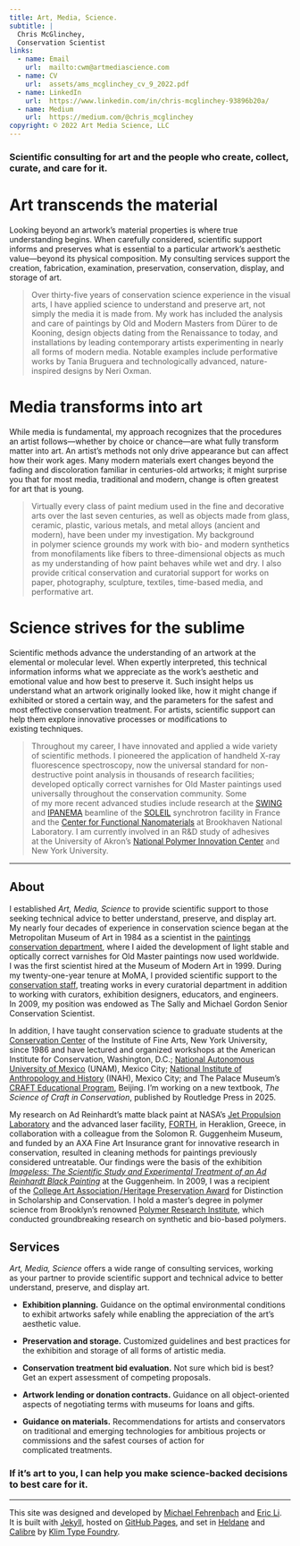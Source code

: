 ```yaml
---
title: Art, Media, Science.
subtitle: |
  Chris McGlinchey,
  Conservation Scientist
links:
  - name: Email
    url:  mailto:cwm@artmediascience.com
  - name: CV
    url:  assets/ams_mcglinchey_cv_9_2022.pdf
  - name: LinkedIn
    url:  https://www.linkedin.com/in/chris-mcglinchey-93896b20a/
  - name: Medium
    url:  https://medium.com/@chris_mcglinchey
copyright: © 2022 Art Media Science, LLC
---
```




### Scientific consulting for art and the people who create, collect, curate, and care for it.



# Art transcends the material

Looking beyond an artwork’s material properties is where true understanding begins. When carefully considered, scientific support informs and preserves what is essential to a particular artwork’s aesthetic value—beyond its physical composition. My consulting services support the creation, fabrication, examination, preservation, conservation, display, and storage of art.

> Over thirty-five years of conservation science experience in the visual arts, I have applied science to understand and preserve art, not simply the media it is made from. My work has included the analysis and care of paintings by Old and Modern Masters from Dürer to de Kooning, design objects dating from the Renaissance to today, and installations by leading contemporary artists experimenting in nearly all forms of modern media. Notable examples include performative works by Tania Bruguera and technologically advanced, nature-inspired designs by Neri Oxman.



# Media transforms into art

While media is fundamental, my approach recognizes that the procedures an artist follows—whether by choice or chance—are what fully transform matter into art. An artist’s methods not only drive appearance but can affect how their work ages. Many modern materials exert changes beyond the fading and discoloration familiar in centuries-old artworks; it might surprise you that for most media, traditional and modern, change is often greatest for art that is young.

> Virtually every class of paint medium used in the fine and decorative arts over the last seven centuries, as well as objects made from glass, ceramic, plastic, various metals, and metal alloys (ancient and modern), have been under my investigation. My background in polymer science grounds my work with bio- and modern synthetics from monofilaments like fibers to three-dimensional objects as much as my understanding of how paint behaves while wet and dry. I also provide critical conservation and curatorial support for works on paper, photography, sculpture, textiles, time-based media, and performative art.



# Science strives for the sublime

Scientific methods advance the understanding of an artwork at the elemental or molecular level. When expertly interpreted, this technical information informs what we appreciate as the work’s aesthetic and emotional value and how best to preserve it. Such insight helps us understand what an artwork originally looked like, how it might change if exhibited or stored a certain way, and the parameters for the safest and most effective conservation treatment. For artists, scientific support can help them explore innovative processes or modifications to existing techniques.

> Throughout my career, I have innovated and applied a wide variety of scientific methods. I pioneered the application of handheld X-ray fluorescence spectroscopy, now the universal standard for non-destructive point analysis in thousands of research facilities; developed optically correct varnishes for Old Master paintings used universally throughout the conservation community. Some of my more recent advanced studies include research at the [SWING](https://www.synchrotron-soleil.fr/en/beamlines/swing) and [IPANEMA](http://www.iperionch.eu/soleil-ipanema/) beamline of the [SOLEIL](https://www.synchrotron-soleil.fr/en) synchrotron facility in France and the [Center for Functional Nanomaterials](https://www.bnl.gov/cfn/) at Brookhaven National Laboratory. I am currently involved in an R&D study of adhesives at the University of Akron’s [National Polymer Innovation Center](https://www.uakron.edu/npic/) and New York University.



----------------



## About

I established *Art, Media, Science* to provide scientific support to those seeking technical advice to better understand, preserve, and display art. My nearly four decades of experience in conservation science began at the Metropolitan Museum of Art in 1984 as a scientist in the [paintings conservation department](https://www.metmuseum.org/about-the-met/conservation-and-scientific-research/paintings-conservation), where I aided the development of light stable and optically correct varnishes for Old Master paintings now used worldwide. I was the first scientist hired at the Museum of Modern Art in 1999. During my twenty-one-year tenure at MoMA, I provided scientific support to the [conservation staff](https://www.moma.org/collection/about/conservation/), treating works in every curatorial department in addition to working with curators, exhibition designers, educators, and engineers. In 2009, my position was endowed as The Sally and Michael Gordon Senior Conservation Scientist.

In addition, I have taught conservation science to graduate students at the [Conservation Center](https://ifa.nyu.edu/conservation/index.htm) of the Institute of Fine Arts, New York University, since 1986 and have lectured and organized workshops at the American Institute for Conservation, Washington, D.C.; [National Autonomous University of Mexico](http://www.esteticas.unam.mx/instituto) (UNAM), Mexico City; [National Institute of Anthropology and History](https://www.encrym.edu.mx/#/AcercaDe/Presentacion) (INAH), Mexico City; and The Palace Museum’s [CRAFT Educational Program](https://www.wmf.org/project/craft-educational-program), Beijing. I’m working on a new textbook, *The Science of Craft in Conservation*, published by Routledge Press in 2025.

My research on Ad Reinhardt’s matte black paint at NASA’s [Jet Propulsion Laboratory](https://www.jpl.nasa.gov/who-we-are) and the advanced laser facility, [FORTH](https://www.iesl.forth.gr/en/research/photonics-heritage-science), in Heraklion, Greece, in collaboration with a colleague from the Solomon R. Guggenheim Museum, and funded by an AXA Fine Art Insurance grant for innovative research in conservation, resulted in cleaning methods for paintings previously considered untreatable. Our findings were the basis of the exhibition *[Imageless: The Scientific Study and Experimental Treatment of an Ad Reinhardt Black Painting](https://www.guggenheim.org/exhibition/imageless)* at the Guggenheim. In 2009, I was a recipient of the [College Art Association / Heritage Preservation Award](https://www.collegeart.org/programs/awards/conservation) for Distinction in Scholarship and Conservation. I hold a master’s degree in polymer science from Brooklyn’s renowned [Polymer Research Institute](https://www.acs.org/content/acs/en/education/whatischemistry/landmarks/polymerresearchinstitute.html), which conducted groundbreaking research on synthetic and bio-based polymers.



## Services

*Art, Media, Science* offers a wide range of consulting services, working as your partner to provide scientific support and technical advice to better understand, preserve, and display art.

* **Exhibition planning.** Guidance on the optimal environmental conditions to exhibit artworks safely while enabling the appreciation of the art’s aesthetic value.

* **Preservation and storage.** Customized guidelines and best practices for the exhibition and storage of all forms of artistic media.

* **Conservation treatment bid evaluation.** Not sure which bid is best? Get an expert assessment of competing proposals.

* **Artwork lending or donation contracts.** Guidance on all object-oriented aspects of negotiating terms with museums for loans and gifts.

* **Guidance on materials.** Recommendations for artists and conservators on traditional and emerging technologies for ambitious projects or commissions and the safest courses of action for complicated treatments.



### If it’s art to you, I can help you make science-backed decisions to best care for it.



---



This site was designed and developed by [Michael Fehrenbach](https://michaelfehrenbach.com) and [Eric Li](https://eric.young.li). It is built with [Jekyll](https://jekyllrb.com), hosted on [GitHub Pages](https://pages.github.com), and set in [Heldane](https://klim.co.nz/blog/heldane-design-information/) and [Calibre](https://klim.co.nz/blog/metric-and-calibre-design-information/) by [Klim Type Foundry](https://klim.co.nz).
